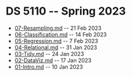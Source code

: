 # DS 5110 -- Spring 2023

* [07-Resampling.md](07-Resampling.md) -- 21 Feb 2023
* [06-Classification.md](06-Classification.md) -- 14 Feb 2023
* [05-Regression.md](05-Regression.md) -- 7 Feb 2023
* [04-Relational.md](04-Relational.md) -- 31 Jan 2023
* [03-Tidy.md](03-Tidy.md) -- 24 Jan 2023
* [02-DataViz.md](02-DataViz.md) -- 17 Jan 2023
* [01-Intro.md](01-Intro.md) -- 10 Jan 2023
